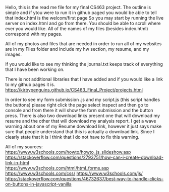 Hello, this is the read me file for my final CS463 project.
The outline is simple and if ytou were to run it in github 
paged you would be able to tell that index.html is the welcom/first page
So you may start by running the live server on index.html and go from
there. You should be able to scroll where ever you would like. All of the
names of my files (besides index.html) correspond with my pages.

All of my photos and files that are needed in order to run all of my 
websites are in my FIles folder and include my hw section, my resume, and 
my images. 

If you would like to see my thinking the journal.txt keeps track of everything 
that I have been working on.

There is not additional libraries that I have added and if you would like a link to 
my github pages it is. https://kirbypenguins.github.io/CS463_Final_Project/projects.html 

In order to see my form submission .js and my script.js (this script handles the buttons)
please right click the page select inspect and then go to console and from there it will show
the form submission and the button press. There is also two download links present one that will
download my resume and the other that will download my analysis report. I get a wave warning about
one of my Resume download link, however it just says make sure that people understand that this is
actually a download link. Since I clearly state that it is I think that I do not have to fix this
warning. 


All of my sources:
https://www.w3schools.com/howto/howto_js_slideshow.asp 
https://stackoverflow.com/questions/2793751/how-can-i-create-download-link-in-html  
https://www.w3schools.com/html/html_forms.asp 
https://www.w3schools.com/css/ 
https://www.w3schools.com/js/ 
https://stackoverflow.com/questions/46732637/best-way-to-handle-clicks-on-buttons-in-javascript-vanilla 


